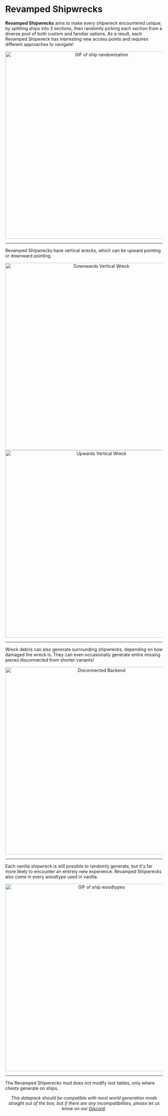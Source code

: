 # Revamped Shipwrecks

**Revamped Shipwrecks** aims to make every shipwreck encountered unique; by splitting ships into 3 sections, then randomly picking each section from a diverse pool of both custom and familiar options. As a result, each Revamped Shipwreck has interesting new access points and requires different approaches to navigate!

<center><img src="https://i.postimg.cc/nV1VFjZs/optimized-text.gif" alt="GIF of ship randomization" width="600"/></center>

<hr>

Revamped Shipwrecks have vertical wrecks, which can be upward pointing or downward pointing.

<center><img src="https://cdn.modrinth.com/data/ZnZ8uqXN/images/e2f1dde404bd9494609c5cba9ed67d04c6a2dad6.png" alt="Downwards Vertical Wreck" width="600"/></center>

<center><img src="https://cdn.modrinth.com/data/ZnZ8uqXN/images/d2a2561e0548586de8f4e8fc732a3065f644cfeb.png" alt="Upwards Vertical Wreck" width="600"/></center>

<hr>

Wreck debris can also generate surrounding shipwrecks, depending on how damaged the wreck is. They can even occasionally generate entire missing pieces disconnected from shorter variants!

<center><img src="https://cdn.modrinth.com/data/ZnZ8uqXN/images/d8a9f14491de4464a2f4744fca482848725d1e01.png" alt="Disconnected Backend" width="600"/></center>

<hr>

Each vanilla shipwreck is still possible to randomly generate, but it's far more likely to encounter an entirely new experience. Revamped Shipwrecks also come in every woodtype used in vanilla.

<center><img src="https://i.postimg.cc/d3nJ4XnR/optimized-text-1.gif" alt="GIF of ship woodtypes" width="600"/></center>

<hr>

The Revamped Shipwrecks mod does not modify loot tables, only where chests generate on ships. 

<center><i>This datapack should be compatible with most world generation mods straight out of the box, but if there are any incompatibilities, please let us know on our <a href="https://discord.com/invite/xJZbkfPrxJ">Discord</a>.</i></center>
